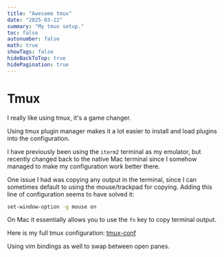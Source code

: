 ```yaml
---
title: "Awesome tmux"
date: "2025-03-22"
summary: "My tmux setup."
toc: false
autonumber: false
math: true
showTags: false
hideBackToTop: true
hidePagination: true
---
```


# Tmux

I really like using tmux, it's a game changer.

Using tmux plugin manager makes it a lot easier to install and load plugins into the configuration.

I have previously been using the `iterm2` terminal as my emulator, but recently changed back to the native
Mac terminal since I somehow managed to make my configuration work better there.

One issue I had was copying any output in the terminal, since I can sometimes default to using the mouse/trackpad for copying. Adding this line of configuration seems to have solved it:

```sh
set-window-option -g mouse on
```

On Mac it essentially allows you to use the `fn` key to copy terminal output.

Here is my full tmux configuration:
[tmux-conf](https://github.com/Keffin/cerebrum/blob/main/tmux.conf)

Using vim bindings as well to swap between open panes.
